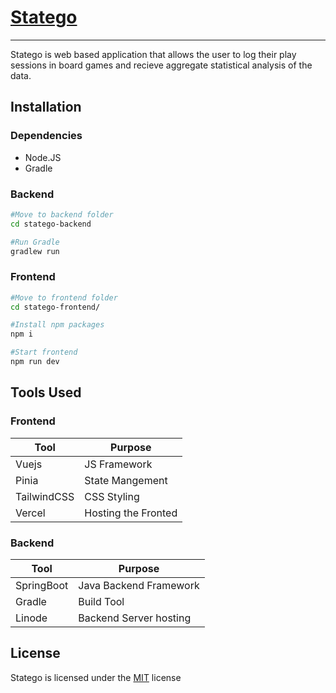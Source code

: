 # [Statego](https://statego.app)
---
Statego is web based application that allows the user to log their play sessions in board games and recieve aggregate statistical analysis of the data.

## Installation
### Dependencies
- Node.JS
- Gradle

### Backend
```bash
#Move to backend folder
cd statego-backend

#Run Gradle 
gradlew run
```

### Frontend
```bash
#Move to frontend folder
cd statego-frontend/

#Install npm packages
npm i

#Start frontend
npm run dev
```

## Tools Used

### Frontend
| Tool        |Purpose              |
| ----------- | ------------------- |
| Vuejs       | JS Framework        |
| Pinia       | State Mangement     |
| TailwindCSS | CSS Styling         |
| Vercel      | Hosting the Fronted |

### Backend 
| Tool       | Purpose                |
| ---------- | ---------------------- |
| SpringBoot | Java Backend Framework |
| Gradle     | Build Tool             |
| Linode     | Backend Server hosting |

## License 
Statego is licensed under the [MIT](https://choosealicense.com/licenses/mit/) license
